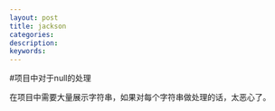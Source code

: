 ```yaml
---
layout: post
title: jackson
categories: 
description: 
keywords: 
---
```


#项目中对于null的处理

  在项目中需要大量展示字符串，如果对每个字符串做处理的话，太恶心了。
